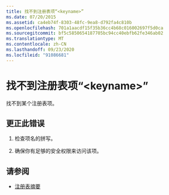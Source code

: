 ```yaml
---
title: 找不到注册表项“<keyname>”
ms.date: 07/20/2015
ms.assetid: ca4eb74f-8303-48fc-9ea8-d792fa4c810b
ms.openlocfilehash: 701a1aacdf15f35b36cc4b68c016002697f5d0ca
ms.sourcegitcommit: bf5c5850654187705bc94cc40ebfb62fe346ab02
ms.translationtype: MT
ms.contentlocale: zh-CN
ms.lasthandoff: 09/23/2020
ms.locfileid: "91086681"
---
```

# <a name="registry-key-keyname-could-not-be-found"></a>找不到注册表项“\<keyname>”

找不到某个注册表项。  
  
## <a name="to-correct-this-error"></a>更正此错误  
  
1. 检查项名的拼写。  
  
2. 确保你有足够的安全权限来访问该项。  
  
## <a name="see-also"></a>请参阅

- [注册表摘要](../language-reference/keywords/registry-summary.md)
